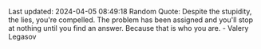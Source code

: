 Last updated: 2024-04-05 08:49:18
Random Quote: Despite the stupidity, the lies, you're compelled. The problem has been assigned and you'll stop at nothing until you find an answer. Because that is who you are. - Valery Legasov